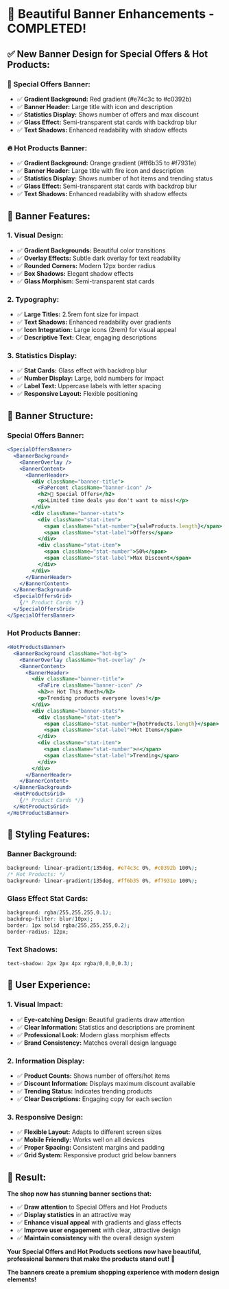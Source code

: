 # 🎨 Beautiful Banner Enhancements - COMPLETED!

## ✅ **New Banner Design for Special Offers & Hot Products:**

### **🎉 Special Offers Banner:**
- ✅ **Gradient Background:** Red gradient (#e74c3c to #c0392b)
- ✅ **Banner Header:** Large title with icon and description
- ✅ **Statistics Display:** Shows number of offers and max discount
- ✅ **Glass Effect:** Semi-transparent stat cards with backdrop blur
- ✅ **Text Shadows:** Enhanced readability with shadow effects

### **🔥 Hot Products Banner:**
- ✅ **Gradient Background:** Orange gradient (#ff6b35 to #f7931e)
- ✅ **Banner Header:** Large title with fire icon and description
- ✅ **Statistics Display:** Shows number of hot items and trending status
- ✅ **Glass Effect:** Semi-transparent stat cards with backdrop blur
- ✅ **Text Shadows:** Enhanced readability with shadow effects

## 🎨 **Banner Features:**

### **1. Visual Design:**
- ✅ **Gradient Backgrounds:** Beautiful color transitions
- ✅ **Overlay Effects:** Subtle dark overlay for text readability
- ✅ **Rounded Corners:** Modern 12px border radius
- ✅ **Box Shadows:** Elegant shadow effects
- ✅ **Glass Morphism:** Semi-transparent stat cards

### **2. Typography:**
- ✅ **Large Titles:** 2.5rem font size for impact
- ✅ **Text Shadows:** Enhanced readability over gradients
- ✅ **Icon Integration:** Large icons (2rem) for visual appeal
- ✅ **Descriptive Text:** Clear, engaging descriptions

### **3. Statistics Display:**
- ✅ **Stat Cards:** Glass effect with backdrop blur
- ✅ **Number Display:** Large, bold numbers for impact
- ✅ **Label Text:** Uppercase labels with letter spacing
- ✅ **Responsive Layout:** Flexible positioning

## 🎯 **Banner Structure:**

### **Special Offers Banner:**
```jsx
<SpecialOffersBanner>
  <BannerBackground>
    <BannerOverlay />
    <BannerContent>
      <BannerHeader>
        <div className="banner-title">
          <FaPercent className="banner-icon" />
          <h2>🎉 Special Offers</h2>
          <p>Limited time deals you don't want to miss!</p>
        </div>
        <div className="banner-stats">
          <div className="stat-item">
            <span className="stat-number">{saleProducts.length}</span>
            <span className="stat-label">Offers</span>
          </div>
          <div className="stat-item">
            <span className="stat-number">50%</span>
            <span className="stat-label">Max Discount</span>
          </div>
        </div>
      </BannerHeader>
    </BannerContent>
  </BannerBackground>
  <SpecialOffersGrid>
    {/* Product Cards */}
  </SpecialOffersGrid>
</SpecialOffersBanner>
```

### **Hot Products Banner:**
```jsx
<HotProductsBanner>
  <BannerBackground className="hot-bg">
    <BannerOverlay className="hot-overlay" />
    <BannerContent>
      <BannerHeader>
        <div className="banner-title">
          <FaFire className="banner-icon" />
          <h2>🔥 Hot This Month</h2>
          <p>Trending products everyone loves!</p>
        </div>
        <div className="banner-stats">
          <div className="stat-item">
            <span className="stat-number">{hotProducts.length}</span>
            <span className="stat-label">Hot Items</span>
          </div>
          <div className="stat-item">
            <span className="stat-number">🔥</span>
            <span className="stat-label">Trending</span>
          </div>
        </div>
      </BannerHeader>
    </BannerContent>
  </BannerBackground>
  <HotProductsGrid>
    {/* Product Cards */}
  </HotProductsGrid>
</HotProductsBanner>
```

## 🎨 **Styling Features:**

### **Banner Background:**
```css
background: linear-gradient(135deg, #e74c3c 0%, #c0392b 100%);
/* Hot Products: */
background: linear-gradient(135deg, #ff6b35 0%, #f7931e 100%);
```

### **Glass Effect Stat Cards:**
```css
background: rgba(255,255,255,0.1);
backdrop-filter: blur(10px);
border: 1px solid rgba(255,255,255,0.2);
border-radius: 12px;
```

### **Text Shadows:**
```css
text-shadow: 2px 2px 4px rgba(0,0,0,0.3);
```

## 🚀 **User Experience:**

### **1. Visual Impact:**
- ✅ **Eye-catching Design:** Beautiful gradients draw attention
- ✅ **Clear Information:** Statistics and descriptions are prominent
- ✅ **Professional Look:** Modern glass morphism effects
- ✅ **Brand Consistency:** Matches overall design language

### **2. Information Display:**
- ✅ **Product Counts:** Shows number of offers/hot items
- ✅ **Discount Information:** Displays maximum discount available
- ✅ **Trending Status:** Indicates trending products
- ✅ **Clear Descriptions:** Engaging copy for each section

### **3. Responsive Design:**
- ✅ **Flexible Layout:** Adapts to different screen sizes
- ✅ **Mobile Friendly:** Works well on all devices
- ✅ **Proper Spacing:** Consistent margins and padding
- ✅ **Grid System:** Responsive product grid below banners

## 🎉 **Result:**

**The shop now has stunning banner sections that:**
- ✅ **Draw attention** to Special Offers and Hot Products
- ✅ **Display statistics** in an attractive way
- ✅ **Enhance visual appeal** with gradients and glass effects
- ✅ **Improve user engagement** with clear, attractive design
- ✅ **Maintain consistency** with the overall design system

**Your Special Offers and Hot Products sections now have beautiful, professional banners that make the products stand out!** 🚀

**The banners create a premium shopping experience with modern design elements!**
